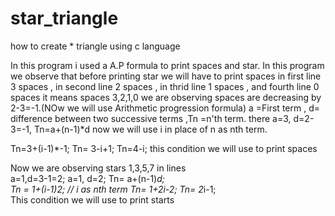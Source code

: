 # star_triangle
how to create * triangle  using c language

In this program i used a A.P formula to print spaces and star.
In this program we observe that before printing star we will have to print spaces 
in first line 3 spaces , in second line 2 spaces , in thrid line 1 spaces , and fourth line 0 spaces
it means spaces    3,2,1,0
we are observing spaces are decreasing by 2-3=-1.(NOw we will use Arithmetic progression formula)
a =First term  , d= difference between two successive terms ,Tn =n'th  term.
there a=3,  d=2-3=-1, 
Tn=a+(n-1)*d
now we will use i in place of n as nth term.

Tn=3+(i-1)*-1;
Tn= 3-i+1;
Tn=4-i;
this condition we will use to print spaces


Now we are observing stars  1,3,5,7 in lines  
a=1,d=3-1=2;
a=1, d=2;
Tn= a+(n-1)*d;  
Tn = 1+(i-1)*2; //  i as nth term
Tn= 1+2*i-2;
Tn= 2*i-1;  
This condition we will use to print starts

